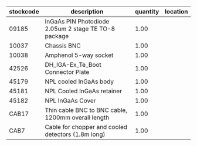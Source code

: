 |stockcode|description|quantity|location|
|---------|-----------|--------|--------|
|09185|InGaAs PIN Photodiode 2.05um 2 stage TE TO-8 package|1.00||
|10037|Chassis BNC|1.00||
|10038|Amphenol  5-way socket|1.00||
|42526|DH_IGA-Ex_Te_Boot Connector Plate|1.00||
|45179|NPL cooled InGaAs body|1.00||
|45181|NPL Cooled InGaAs retainer|1.00||
|45182|NPL InGaAs Cover|1.00||
|CAB17|Thin cable BNC to BNC cable, 1200mm overall length|1.00||
|CAB7|Cable for chopper and cooled detectors (1.8m long)|1.00||
